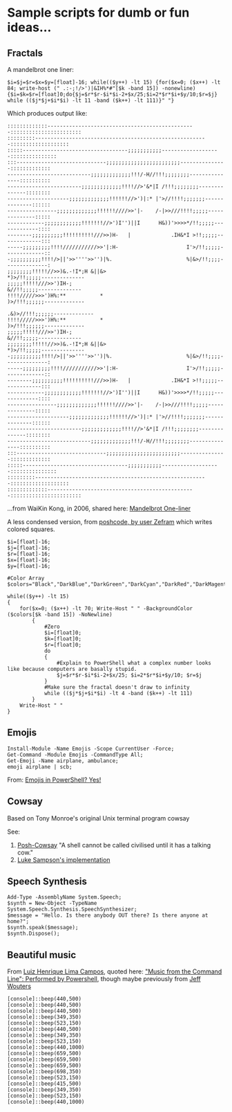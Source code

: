 ﻿# Sample scripts for dumb or fun ideas...


## Fractals

A mandelbrot one liner:

    $i=$j=$r=$x=$y=[float]-16; while(($y++) -lt 15) {for($x=0; ($x++) -lt 84; write-host (" .:-;!/>')|&IH%*#"[$k -band 15]) -nonewline){$i=$k=$r=[float]0;do{$j=$r*$r-$i*$i-2+$x/25;$i=2*$r*$i+$y/10;$r=$j} while (($j*$j+$i*$i) -lt 11 -band ($k++) -lt 111)}" "}

Which produces output like:

    :::::::::::::------------------------------------------------:::::::::::::::::::::::
    :::::::::--------------------------------------------------------:::::::::::::::::::
    :::::----------------------------------;;;;;;;;;;;-------------------:::::::::::::::
    :::-----------------------------;;;;;;;;;;;;;;;;;;;;;;;;---------------:::::::::::::
    ---------------------------;;;;;;;;;;;;;!!!/-H//!!!;;;;;;;;---------------::::::::::
    ------------------------;;;;;;;;;;;;;!!!!//>'&*|I /!!!;;;;;;;;--------------::::::::
    --------------------;;;;;;;;;;;;;!!!!!!//>')|:* |'>//!!!!;;;;;;;--------------::::::
    ----------------;;;;;;;;;;;;;!!!!!!////>>'|-    /-|>>///!!!!;;;;;--------------:::::
    ------------;;;;;;;;;;;;!!!!!!!//>')I'')||I      H&))'>>>>*/!!;;;;;-------------::::
    --------;;;;;;;;;;!!!!!!!!!!///>>)H-   |             .IH&*I >!!;;;;;-------------:::
    -----;;;;;;;;;!!!!///////////>>'|:H-                      I'>/!!;;;;;-------------::
    -;;;;;;;;;;!!!!/>||'>>''''>>'')|%.                        %|&>/!!;;;;--------------:
    ;;;;;;;;!!!!!//>>)&.-!I*;H &||&>                           *)>/!!;;;;;--------------
    ;;;;;!!!!!///>>')IH-;                                       &//!!;;;;;--------------
    !!!!/////>>>')H%:**           *                            )>/!!!;;;;;;-------------
                                                            .&)>//!!!;;;;;;-------------
    !!!!/////>>>')H%:**           *                            )>/!!!;;;;;;-------------
    ;;;;;!!!!!///>>')IH-;                                       &//!!;;;;;--------------
    ;;;;;;;;!!!!!//>>)&.-!I*;H &||&>                           *)>/!!;;;;;--------------
    -;;;;;;;;;;!!!!/>||'>>''''>>'')|%.                        %|&>/!!;;;;--------------:
    -----;;;;;;;;;!!!!///////////>>'|:H-                      I'>/!!;;;;;-------------::
    --------;;;;;;;;;;!!!!!!!!!!///>>)H-   |             .IH&*I >!!;;;;;-------------:::
    ------------;;;;;;;;;;;;!!!!!!!//>')I'')||I      H&))'>>>>*/!!;;;;;-------------::::
    ----------------;;;;;;;;;;;;;!!!!!!////>>'|-    /-|>>///!!!!;;;;;--------------:::::
    --------------------;;;;;;;;;;;;;!!!!!!//>')|:* |'>//!!!!;;;;;;;--------------::::::
    ------------------------;;;;;;;;;;;;;!!!!//>'&*|I /!!!;;;;;;;;--------------::::::::
    ---------------------------;;;;;;;;;;;;;!!!/-H//!!!;;;;;;;;---------------::::::::::
    :::-----------------------------;;;;;;;;;;;;;;;;;;;;;;;;---------------:::::::::::::
    :::::----------------------------------;;;;;;;;;;;-------------------:::::::::::::::
    :::::::::--------------------------------------------------------:::::::::::::::::::
    :::::::::::::------------------------------------------------:::::::::::::::::::::::


...from WaiKin Kong, in 2006, shared here: [Mandelbrot One-liner](https://blogs.msdn.microsoft.com/powershell/2006/12/28/mandelbrot-one-liner/)

A less condensed version, from [poshcode, by user Zefram](http://poshcode.org/5845) which writes colored squares.

    $i=[float]-16;
    $j=[float]-16;
    $r=[float]-16;
    $x=[float]-16;
    $y=[float]-16;

    #Color Array
    $colors="Black","DarkBlue","DarkGreen","DarkCyan","DarkRed","DarkMagenta","DarkYellow","Gray","DarkGray","Blue","Green","Cyan","Red","Magenta","Yellow","White"

    while(($y++) -lt 15)
    {
        for($x=0; ($x++) -lt 70; Write-Host " " -BackgroundColor ($colors[$k -band 15]) -NoNewline)
            {
                #Zero
                $i=[float]0;
                $k=[float]0;
                $r=[float]0;
                do
                {
                    #Explain to PowerShell what a complex number looks like because computers are basally stupid.
                    $j=$r*$r-$i*$i-2+$x/25; $i=2*$r*$i+$y/10; $r=$j
                }
                #Make sure the fractal doesn't draw to infinity
                while (($j*$j+$i*$i) -lt 4 -band ($k++) -lt 111)
            }
        Write-Host " "
    }



## Emojis


    Install-Module -Name Emojis -Scope CurrentUser -Force;
    Get-Command -Module Emojis -CommandType All;
    Get-Emoji -Name airplane, ambulance;
    emoji airplane | scb;

From: [Emojis in PowerShell? Yes!](https://artofshell.com/2016/04/emojis-in-powershell-yes/)


## Cowsay

Based on Tony Monroe's original Unix terminal program cowsay

See:

1. [Posh-Cowsay](https://github.com/kanej/Posh-Cowsay) "A shell cannot be called civilised until it has a talking cow."
2. [Luke Sampson's implementation](http://blog.lukesampson.com/cowsay-in-powershell)


## Speech Synthesis


    Add-Type -AssemblyName System.Speech;
    $synth = New-Object -TypeName System.Speech.Synthesis.SpeechSynthesizer;
    $message = "Hello. Is there anybody OUT there? Is there anyone at home?";
    $synth.speak($message);
    $synth.Dispose();

## Beautiful music


From [Luiz Henrique Lima Campos](https://blogs.technet.microsoft.com/wikininjas/2013/11/13/wiki-life-geek/), quoted here: ["Music from the Command Line": Performed by Powershell](http://social.technet.microsoft.com/wiki/contents/articles/20989.music-from-the-command-line-performed-by-powershell.aspx), though maybe previously from [Jeff Wouters](http://jeffwouters.nl/index.php/2012/03/get-your-geek-on-with-powershell-and-some-music/)

    [console]::beep(440,500)
    [console]::beep(440,500)
    [console]::beep(440,500)
    [console]::beep(349,350)
    [console]::beep(523,150)
    [console]::beep(440,500)
    [console]::beep(349,350)
    [console]::beep(523,150)
    [console]::beep(440,1000)
    [console]::beep(659,500)
    [console]::beep(659,500)
    [console]::beep(659,500)
    [console]::beep(698,350)
    [console]::beep(523,150)
    [console]::beep(415,500)
    [console]::beep(349,350)
    [console]::beep(523,150)
    [console]::beep(440,1000)